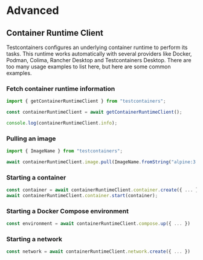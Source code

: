 # Advanced

## Container Runtime Client

Testcontainers configures an underlying container runtime to perform its tasks. This runtime works automatically with several providers like Docker, Podman, Colima, Rancher Desktop and Testcontainers Desktop. There are too many usage examples to list here, but here are some common examples.

### Fetch container runtime information

```js
import { getContainerRuntimeClient } from "testcontainers";

const containerRuntimeClient = await getContainerRuntimeClient();

console.log(containerRuntimeClient.info);
```

### Pulling an image

```js
import { ImageName } from "testcontainers";

await containerRuntimeClient.image.pull(ImageName.fromString("alpine:3.12"))
```

### Starting a container

```js
const container = await containerRuntimeClient.container.create({ ... });
await containerRuntimeClient.container.start(container);
```

### Starting a Docker Compose environment

```js
const environment = await containerRuntimeClient.compose.up({ ... })
```

### Starting a network

```js
const network = await containerRuntimeClient.network.create({ ... })
```

